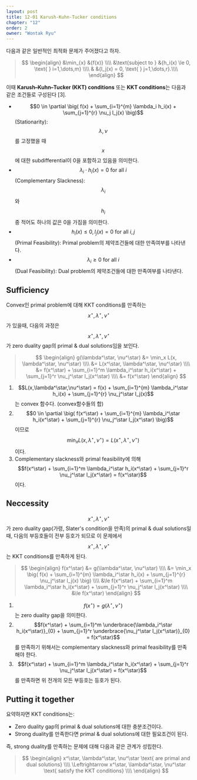 ```yaml
---
layout: post
title: 12-01 Karush-Kuhn-Tucker conditions
chapter: "12"
order: 2
owner: "Wontak Ryu"
---
```


<script type="text/x-mathjax-config">
MathJax.Hub.Config({
    displayAlign: "center"
});
</script>

다음과 같은 일반적인 최적화 문제가 주어졌다고 하자.

>$$
>\begin{align}
>    &\min_{x} &{f(x)} \\\\
>    &\text{subject to } &{h_i(x) \le 0, \text{ } i=1,\dots,m} \\\\
>    & &{l_j(x) = 0, \text{ } j=1,\dots,r}.\\\\
>\end{align}
>$$

이때 **Karush–Kuhn–Tucker (KKT) conditions** 또는 **KKT conditions**는 다음과 같은 조건들로 구성된다 [3].

* $$0 \in \partial \big( f(x) + \sum_{i=1}^{m} \lambda_i h_i(x) + \sum_{j=1}^{r} \nu_j l_j(x) \big)$$ (Stationarity): $$\lambda, \nu$$를 고정했을 때 $$x$$에 대한 subdifferential이 0을 포함하고 있음을 의미한다. 
* $$\lambda_i \cdot h_i(x) = 0 \text{ for all } i$$ (Complementary Slackness):  $$\lambda_i$$와 $$h_i$$ 중 적어도 하나의 값은 0을 가짐을 의미한다.
* $$h_i(x) \le 0, l_j(x) = 0 \text{ for all } i, j$$ (Primal Feasibility): Primal problem의 제약조건들에 대한 만족여부를 나타낸다.
* $$\lambda_i \ge 0 \text{ for all } i$$ (Dual Feasibility): Dual problem의 제약조건들에 대한 만족여부를 나타낸다.

## Sufficiency
Convex인 primal problem에 대해 KKT conditions를 만족하는 $$x^\star, \lambda^\star, \nu^\star$$가 있을때, 다음의 과정은 $$x^\star, \lambda^\star, \nu^\star$$가 zero duality gap의 primal & dual solutions임을 보인다.

>$$
>\begin{align}
>    g(\lambda^\star, \nu^\star) &= \min_x L(x, \lambda^\star, \nu^\star) \\\\
>                                &= L(x^\star, \lambda^\star, \nu^\star) \\\\
>                                &= f(x^\star) + \sum_{i=1}^m \lambda_i^\star h_i(x^\star) + \sum_{j=1}^r \nu_j^\star l_j(x^\star) \\\\
>                                &= f(x^\star)
>\end{align}
>$$

1. $$L(x,\lambda^\star,\nu^\star) = f(x) + \sum_{i=1}^{m} \lambda_i^\star h_i(x) + \sum_{j=1}^{r} \nu_j^\star l_j(x)$$는 convex 함수다. (convex함수들의 합) 
2. $$0 \in \partial \big( f(x^\star) + \sum_{i=1}^{m} \lambda_i^\star h_i(x^\star) + \sum_{j=1}^{r} \nu_j^\star l_j(x^\star) \big)$$이므로 $$\min_x L(x, \lambda^\star, \nu^\star) = L(x^\star, \lambda^\star, \nu^\star)$$이다.
3. Complementary slackness와 primal feasibility에 의해 $$f(x^\star) + \sum_{i=1}^m \lambda_i^\star h_i(x^\star) + \sum_{j=1}^r \nu_j^\star l_j(x^\star) = f(x^\star)$$이다.

## Neccessity
$$x^\star, \lambda^\star, \nu^\star$$가 zero duality gap(가령, Slater's condition을 만족)의 primal & dual solutions일때, 다음의 부등호들이 전부 등호가 되므로 이 문제에서 $$x^\star, \lambda^\star, \nu^\star$$는 KKT conditions를 만족하게 된다.
>$$
>\begin{align}
>    f(x^\star) &= g(\lambda^\star, \nu^\star) \\\\
>                   &= \min_x  \big( f(x) + \sum_{i=1}^{m} \lambda_i^\star h_i(x) + \sum_{j=1}^{r} \nu_j^\star l_j(x) \big) \\\\
>                   &\le f(x^\star) + \sum_{i=1}^m \lambda_i^\star h_i(x^\star) + \sum_{j=1}^r \nu_j^\star l_j(x^\star) \\\\
>                   &\le f(x^\star)
>\end{align}
>$$

1. $$f(x^\star) = g(\lambda^\star, \nu^\star)$$는 zero duality gap을 의미한다.
2. $$f(x^\star) + \sum_{i=1}^m \underbrace{\lambda_i^\star h_i(x^\star)}_{0} + \sum_{j=1}^r \underbrace{\nu_j^\star l_j(x^\star)}_{0} = f(x^\star)$$를 만족하기 위해서는 complementary slackness와 primal feasibility를 만족해야 한다.
3. $$f(x^\star) + \sum_{i=1}^m \lambda_i^\star h_i(x^\star) + \sum_{j=1}^r \nu_j^\star l_j(x^\star) = f(x^\star)$$를 만족하면 위 전개의 모든 부등호는 등호가 된다.

## Putting it together
요약하자면 KKT conditions는:

* Zero duality gap의 primal & dual solutions에 대한 충분조건이다.
* Strong duality를 만족한다면 primal & dual solutions에 대한 필요조건이 된다.

즉, strong duality를 만족하는 문제에 대해 다음과 같은 관계가 성립한다.
>$$
>\begin{align}
>    x^\star, \lambda^\star, \nu^\star \text{ are primal and dual solutions} \\\\
>    \Leftrightarrow x^\star, \lambda^\star, \nu^\star \text{ satisfy the KKT conditions} \\\\
>\end{align}
>$$